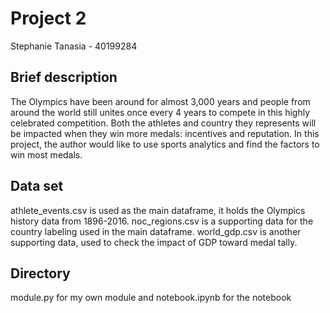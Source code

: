 # Project 2
Stephanie Tanasia - 40199284

## Brief description
The Olympics have been around for almost 3,000 years and people from around the world still unites once every 4 years to compete in this highly celebrated competition. Both the athletes and country they represents will be impacted when they win more medals: incentives and reputation. In this project, the author would like to use sports analytics and find the factors to win most medals. 

## Data set
athlete_events.csv is used as the main dataframe, it holds the Olympics history data from 1896-2016.
noc_regions.csv is a supporting data for the country labeling used in the main dataframe.
world_gdp.csv is another supporting data, used to check the impact of GDP toward medal tally.

## Directory
module.py for my own module and notebook.ipynb for the notebook


